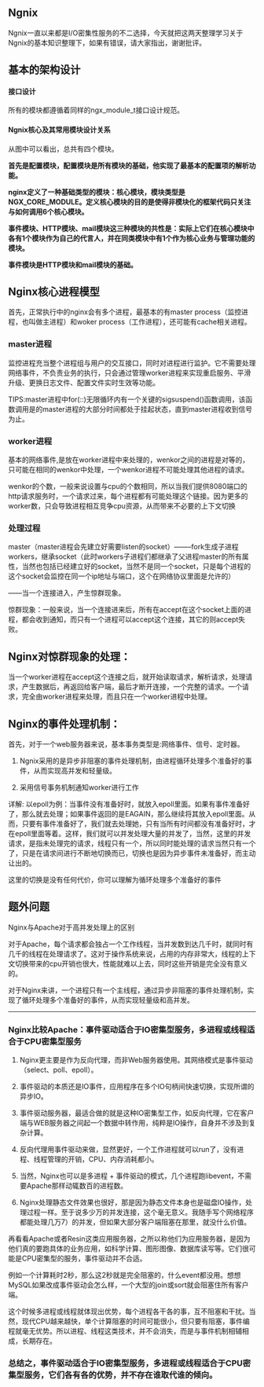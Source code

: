 ## Ngnix

Ngnix一直以来都是I/O密集性服务的不二选择，今天就把这两天整理学习关于Ngnix的基本知识整理下，如果有错误，请大家指出，谢谢批评。

## 基本的架构设计

#### 接口设计

所有的模块都遵循着同样的ngx\_module\_t接口设计规范。

#### Ngnix核心及其常用模块设计关系

从图中可以看出，总共有四个模块。

**首先是配置模块，配置模块是所有模块的基础，他实现了最基本的配置项的解析功能。**

**nginx定义了一种基础类型的模块：核心模块，模块类型是NGX\_CORE\_MODULE。定义核心模块的目的是使得非模块化的框架代码只关注与如何调用6个核心模块。**

**事件模块、HTTP模块、mail模块这三种模块的共性是：实际上它们在核心模块中各有1个模块作为自己的代言人，并在同类模块中有1个作为核心业务与管理功能的模块。**

**事件模块是HTTP模块和mail模块的基础。**

## Nginx核心进程模型

首先，正常执行中的nginx会有多个进程，最基本的有master process（监控进程，也叫做主进程）和woker process（工作进程），还可能有cache相关进程。

### master进程

监控进程充当整个进程组与用户的交互接口，同时对进程进行监护。它不需要处理网络事件，不负责业务的执行，只会通过管理worker进程来实现重启服务、平滑升级、更换日志文件、配置文件实时生效等功能。

TIPS:master进程中for\(::\)无限循环内有一个关键的sigsuspend\(\)函数调用，该函数调用是的master进程的大部分时间都处于挂起状态，直到master进程收到信号为止。

### worker进程

基本的网络事件,是放在worker进程中来处理的，wenkor之间的进程是对等的，只可能在相同的wenkor中处理，一个wenkor进程不可能处理其他进程的请求。

wenkor的个数，一般来说设置与cpu的个数相同，所以当我们提供8080端口的http请求服务时，一个请求过来，每个进程都有可能处理这个链接。因为更多的worker数，只会导致进程相互竞争cpu资源，从而带来不必要的上下文切换

### 处理过程

master（master进程会先建立好需要listen的socket）——–fork生成子进程workers，继承socket（此时workers子进程们都继承了父进程master的所有属性，当然也包括已经建立好的socket，当然不是同一个socket，只是每个进程的这个socket会监控在同一个ip地址与端口，这个在网络协议里面是允许的）

——当一个连接进入，产生惊群现象。

惊群现象：一般来说，当一个连接进来后，所有在accept在这个socket上面的进程，都会收到通知，而只有一个进程可以accept这个连接，其它的则accept失败。

## Nginx对惊群现象的处理：

当一个worker进程在accept这个连接之后，就开始读取请求，解析请求，处理请求，产生数据后，再返回给客户端，最后才断开连接，一个完整的请求。一个请求，完全由worker进程来处理，而且只在一个worker进程中处理。

## Nginx的事件处理机制：

首先，对于一个web服务器来说，基本事务类型是:网络事件、信号、定时器。

1. Ngnix采用的是异步非阻塞的事件处理机制，由进程循环处理多个准备好的事件，从而实现高并发和轻量级。

2. 采用信号事务机制通知worker进行工作

详解: 以epoll为例：当事件没有准备好时，就放入epoll里面。如果有事件准备好了，那么就去处理；如果事件返回的是EAGAIN，那么继续将其放入epoll里面。从而，只要有事件准备好了，我们就去处理她，只有当所有时间都没有准备好时，才在epoll里面等着。这样，我们就可以并发处理大量的并发了，当然，这里的并发请求，是指未处理完的请求，线程只有一个，所以同时能处理的请求当然只有一个了，只是在请求间进行不断地切换而已，切换也是因为异步事件未准备好，而主动让出的。

这里的切换是没有任何代价，你可以理解为循环处理多个准备好的事件

## 题外问题

Nginx与Apache对于高并发处理上的区别

对于Apache，每个请求都会独占一个工作线程，当并发数到达几千时，就同时有几千的线程在处理请求了。这对于操作系统来说，占用的内存非常大，线程的上下文切换带来的cpu开销也很大，性能就难以上去，同时这些开销是完全没有意义的。

对于Nginx来讲，一个进程只有一个主线程，通过异步非阻塞的事件处理机制，实现了循环处理多个准备好的事件，从而实现轻量级和高并发。

---

### Nginx比较Apache：事件驱动适合于IO密集型服务，多进程或线程适合于CPU密集型服务

1. Nginx更主要是作为反向代理，而非Web服务器使用。其网络模式是事件驱动（select、poll、epoll）。

2. 事件驱动的本质还是IO事件，应用程序在多个IO句柄间快速切换，实现所谓的异步IO。

3. 事件驱动服务器，最适合做的就是这种IO密集型工作，如反向代理，它在客户端与WEB服务器之间起一个数据中转作用，纯粹是IO操作，自身并不涉及到复杂计算。

4. 反向代理用事件驱动来做，显然更好，一个工作进程就可以run了，没有进程、线程管理的开销，CPU、内存消耗都小。

5. 当然，Nginx也可以是多进程 + 事件驱动的模式，几个进程跑libevent，不需要Apache那样动辄数百的进程数。

6. Nginx处理静态文件效果也很好，那是因为静态文件本身也是磁盘IO操作，处理过程一样。至于说多少万的并发连接，这个毫无意义。我随手写个网络程序都能处理几万7）的并发，但如果大部分客户端阻塞在那里，就没什么价值。

再看看Apache或者Resin这类应用服务器，之所以称他们为应用服务器，是因为他们真的要跑具体的业务应用，如科学计算、图形图像、数据库读写等。它们很可能是CPU密集型的服务，事件驱动并不合适。

例如一个计算耗时2秒，那么这2秒就是完全阻塞的，什么event都没用。想想MySQL如果改成事件驱动会怎么样，一个大型的join或sort就会阻塞住所有客户端。

这个时候多进程或线程就体现出优势，每个进程各干各的事，互不阻塞和干扰。当然，现代CPU越来越快，单个计算阻塞的时间可能很小，但只要有阻塞，事件编程就毫无优势。所以进程、线程这类技术，并不会消失，而是与事件机制相辅相成，长期存在。

### 总结之，事件驱动适合于IO密集型服务，多进程或线程适合于CPU密集型服务，它们各有各的优势，并不存在谁取代谁的倾向。



